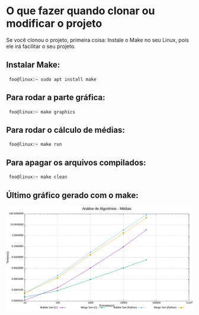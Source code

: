 # O que fazer quando clonar ou modificar o projeto

Se você clonou o projeto, primeira coisa: Instale o Make no seu Linux, pois ele irá facilitar o seu projeto.

## Instalar Make:

```
 foo@linux:~ sudo apt install make
```

## Para rodar a parte gráfica:

```
 foo@linux:~ make graphics
```

## Para rodar o cálculo de médias:

```
 foo@linux:~ make run
```

## Para apagar os arquivos compilados:

```
 foo@linux:~ make clean
```

## Último gráfico gerado com o make:

<img src = "./Análise de Algoritmos - Médias.png">

